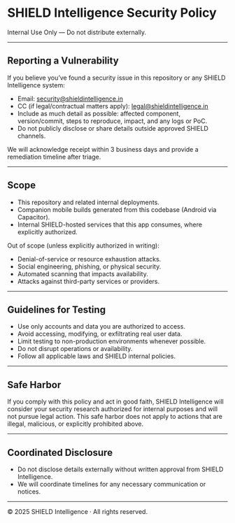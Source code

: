 # SHIELD Intelligence Security Policy

Internal Use Only — Do not distribute externally.

---

## Reporting a Vulnerability

If you believe you’ve found a security issue in this repository or any SHIELD Intelligence system:

- Email: security@shieldintelligence.in
- CC (if legal/contractual matters apply): legal@shieldintelligence.in
- Include as much detail as possible: affected component, version/commit, steps to reproduce, impact, and any logs or PoC.
- Do not publicly disclose or share details outside approved SHIELD channels.

We will acknowledge receipt within 3 business days and provide a remediation timeline after triage.

---

## Scope

- This repository and related internal deployments.
- Companion mobile builds generated from this codebase (Android via Capacitor).
- Internal SHIELD-hosted services that this app consumes, where explicitly authorized.

Out of scope (unless explicitly authorized in writing):
- Denial-of-service or resource exhaustion attacks.
- Social engineering, phishing, or physical security.
- Automated scanning that impacts availability.
- Attacks against third-party services or providers.

---

## Guidelines for Testing

- Use only accounts and data you are authorized to access.
- Avoid accessing, modifying, or exfiltrating real user data.
- Limit testing to non-production environments whenever possible.
- Do not disrupt operations or availability.
- Follow all applicable laws and SHIELD internal policies.

---

## Safe Harbor

If you comply with this policy and act in good faith, SHIELD Intelligence will consider your security research authorized for internal purposes and will not pursue legal action. This safe harbor does not apply to actions that are illegal, malicious, or explicitly prohibited above.

---

## Coordinated Disclosure

- Do not disclose details externally without written approval from SHIELD Intelligence.
- We will coordinate timelines for any necessary communication or notices.

---

© 2025 SHIELD Intelligence · All rights reserved.
